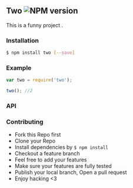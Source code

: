 ## Two ![NPM version](https://img.shields.io/npm/v/two.svg?style=flat)

This is a funny project .

### Installation
```bash
$ npm install two [--save]
```

### Example
```js
var two = require('two');

two(); //2
```

### API


### Contributing
- Fork this Repo first
- Clone your Repo
- Install dependencies by `$ npm install`
- Checkout a feature branch
- Feel free to add your features
- Make sure your features are fully tested
- Publish your local branch, Open a pull request
- Enjoy hacking <3
